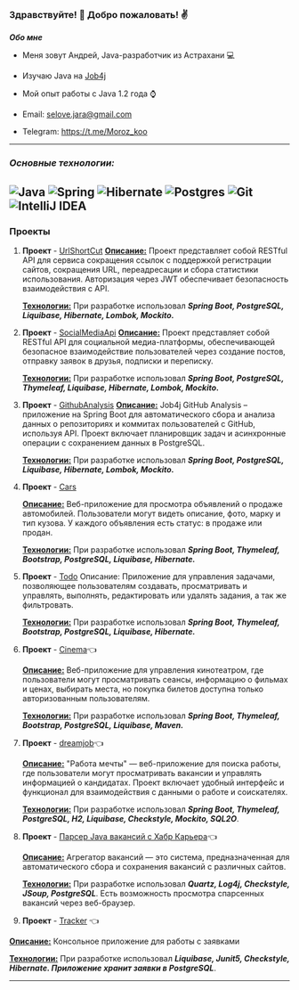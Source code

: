 ### Здравствуйте! 👋 Добро пожаловать! ✌️

***Обо мне***

* Меня зовут Андрей,  Java-разработчик из Астрахани 💻
* Изучаю Java на [Job4j](https://job4j.ru/)
* Мой опыт работы с Java 1.2 года ⌚
* Email: selove.jara@gmail.com

* Telegram: https://t.me/Moroz_koo
---

### ***<b>Основные технологии:</b>***

![Java](https://img.shields.io/badge/java-%23ED8B00.svg?style=for-the-badge&logo=openjdk&logoColor=white)
![Spring](https://img.shields.io/badge/spring-%236DB33F.svg?style=for-the-badge&logo=spring&logoColor=white)
![Hibernate](https://img.shields.io/badge/Hibernate-59666C?style=for-the-badge&logo=Hibernate&logoColor=white)
![Postgres](https://img.shields.io/badge/postgres-%23316192.svg?style=for-the-badge&logo=postgresql&logoColor=white)
![Git](https://img.shields.io/badge/git-%23F05033.svg?style=for-the-badge&logo=git&logoColor=white)
![IntelliJ IDEA](https://img.shields.io/badge/IntelliJIDEA-000000.svg?style=for-the-badge&logo=intellij-idea&logoColor=white)
---

### Проекты
1. **Проект** - [UrlShortCut](https://github.com/selove-jara/UrlShortCut)
      <u>**Описание:**</u>
   Проект представляет собой RESTful API для сервиса сокращения ссылок с поддержкой регистрации сайтов, сокращения URL,
 переадресации и сбора статистики использования. Авторизация через JWT обеспечивает безопасность взаимодействия с API.

   <u>**Технологии:**</u>
   При разработке использовал ___Spring Boot, PostgreSQL, Liquibase, Hibernate, Lombok, Mockito.___

2. **Проект** - [SocialMediaApi](https://github.com/selove-jara/job4j_social_media_api)
      <u>**Описание:**</u>
 Проект представляет собой RESTful API для социальной медиа-платформы, обеспечивающей 
безопасное взаимодействие пользователей через создание постов, отправку заявок в друзья, подписки и переписку.

   <u>**Технологии:**</u>
   При разработке использовал ___Spring Boot, PostgreSQL, Thymeleaf, Liquibase, Hibernate, Lombok, Mockito.___

3. **Проект** - [GithubAnalysis](https://github.com/selove-jara/job4j_github_analysis)
      <u>**Описание:**</u>
Job4j GitHub Analysis – приложение на Spring Boot для автоматического сбора и анализа данных о репозиториях и
 коммитах пользователей с GitHub, используя API. Проект включает планировщик задач и асинхронные операции с сохранением данных в PostgreSQL.

   <u>**Технологии:**</u>
   При разработке использовал ___Spring Boot, PostgreSQL, Liquibase, Hibernate, Lombok, Mockito.___
   
4. **Проект** - [Cars](https://github.com/selove-jara/job4j_cars)

   <u>**Описание:**</u>
   Веб-приложение для просмотра объявлений о продаже автомобилей. Пользователи
 могут видеть описание, фото, марку и тип кузова. У каждого объявления есть статус: в продаже или продан.

   <u>**Технологии:**</u>
   При разработке использовал ___Spring Boot, Thymeleaf, Bootstrap, PostgreSQL, Liquibase, Hibernate.___

5. **Проект** - [Todo](https://github.com/selove-jara/job4j_todo)
   Описание: Приложение для управления задачами, позволяющее пользователям создавать,
   просматривать и управлять, выполнять, редактировать или удалять задания, а так же фильтровать.
   
   <u>**Технологии:**</u>
   При разработке использовал ___Spring Boot, Thymeleaf, Bootstrap, PostgreSQL, Liquibase, Hibernate.___


6. **Проект** - [Сinema](https://github.com/selove-jara/-job4j_cinema)👈

   <u>**Описание:**</u>
Веб-приложение для управления кинотеатром, где пользователи могут просматривать
сеансы, информацию о фильмах и ценах, выбирать места, но покупка билетов
доступна только авторизованным пользователям.

    <u>**Технологии:**</u>
   При разработке использовал ___Spring Boot, Thymeleaf, Bootstrap, PostgreSQL, Liquibase, Maven.___

7. **Проект** - [dreamjob](https://github.com/selove-jara/job4j_dreamjob)👈

   <u>**Описание:**</u> "Работа мечты" — веб-приложение для поиска работы, где пользователи могут просматривать вакансии и управлять
    информацией о кандидатах. Проект включает удобный интерфейс и функционал для взаимодействия с данными о работе и соискателях.

   <u>**Технологии:**</u> При разработке использовал ___Spring Boot, Thymeleaf, PostgreSQL, H2, Liquibase, Checkstyle, Mockito, SQL2O___.


9. **Проект** - [Парсер Java вакансий c Хабр Карьера](https://github.com/selove-jara/job4j_grabber)👈

   <u>**Описание:**</u> Агрегатор вакансий — это система, предназначенная для автоматического сбора и сохранения
   вакансий с различных сайтов.

   <u>**Технологии:**</u> При разработке использовал ___Quartz, Log4j, Checkstyle, JSoup, PostgreSQL___.
   Есть возможность просмотра спарсенных вакансий через веб-браузер.


10. **Проект** - [Tracker](https://github.com/selove-jara/job4j_tracker) 👈

   <u>**Описание:**</u>  Консольное приложение для работы с заявками

   <u>**Технологии:**</u> При разработке использовал ___Liquibase, Junit5, Checkstyle, Hibernate.
   Приложение хранит заявки в PostgreSQL___.
   
___

